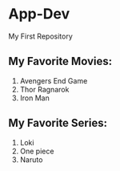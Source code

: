 # App-Dev
My First Repository
## My Favorite Movies:
1. Avengers End Game
2. Thor Ragnarok
3. Iron Man
## My Favorite Series:
1. Loki
2. One piece
3. Naruto
